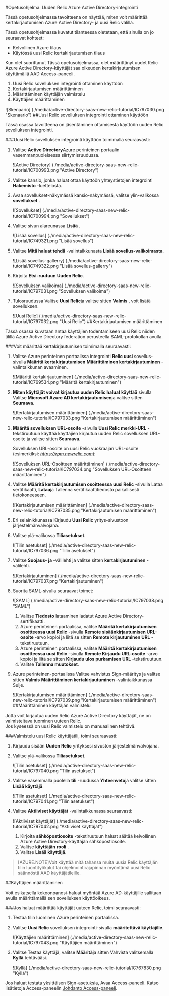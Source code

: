 <properties 
    pageTitle="Opetusohjelma: Uuden Relic Azure Active Directory-integrointi | Microsoft Azure" 
    description="Opettele käyttämään uuden Relic Azure Active Directory-hakemistosta käyttöön kertakirjautumisen, automaattinen valmistelu ja lisää!" 
    services="active-directory" 
    authors="jeevansd"  
    documentationCenter="na" 
    manager="femila"/>
<tags 
    ms.service="active-directory" 
    ms.devlang="na" 
    ms.topic="article" 
    ms.tgt_pltfrm="na" 
    ms.workload="identity" 
    ms.date="09/29/2016" 
    ms.author="jeedes" />

#<a name="tutorial-azure-active-directory-integration-with-new-relic"></a>Opetusohjelma: Uuden Relic Azure Active Directory-integrointi
  
Tässä opetusohjelmassa tavoitteena on näyttää, miten voit määrittää kertakirjautumisen Azure Active Directory- ja uusi Relic välillä.
  
Tässä opetusohjelmassa kuvatut tilanteessa oletetaan, että sinulla on jo seuraavat kohteet:

-   Kelvollinen Azure tilaus
-   Käytössä uusi Relic kertakirjautumisen tilaus
  
Kun olet suorittanut Tässä opetusohjelmassa, olet määrittänyt uudet Relic Azure Active Directory-käyttäjät saa oikeuden kertakirjautumisen käyttämällä AAD Access-paneeli.

1.  Uusi Relic sovelluksen integrointi ottaminen käyttöön
2.  Kertakirjautumisen määrittäminen
3.  Määrittäminen käyttäjän valmistelu
4.  Käyttäjien määrittäminen

![Skenaario] (./media/active-directory-saas-new-relic-tutorial/IC797030.png "Skenaario")
##<a name="enabling-the-application-integration-for-new-relic"></a>Uusi Relic sovelluksen integrointi ottaminen käyttöön
  
Tässä osassa tavoitteena on jäsentäminen ottamisesta käyttöön uuden Relic sovelluksen integrointi.

###<a name="to-enable-the-application-integration-for-new-relic-perform-the-following-steps"></a>Uusi Relic sovelluksen integrointi käyttöön toimimalla seuraavasti:

1.  Valitse **Active Directory**Azure perinteinen portaalin vasemmanpuoleisessa siirtymisruudussa.

    ![Active Directory] (./media/active-directory-saas-new-relic-tutorial/IC700993.png "Active Directory")

2.  Valitse kansio, jonka haluat ottaa käyttöön yhteystietojen integrointi **Hakemisto** -luettelosta.

3.  Avaa sovellukset-näkymässä kansio-näkymässä, valitse ylin-valikossa **sovellukset** .

    ![Sovellukset] (./media/active-directory-saas-new-relic-tutorial/IC700994.png "Sovellukset")

4.  Valitse sivun alareunassa **Lisää** .

    ![Lisää sovellus] (./media/active-directory-saas-new-relic-tutorial/IC749321.png "Lisää sovellus")

5.  Valitse **Mitä haluat tehdä** -valintaikkunasta **Lisää sovellus-valikoimasta**.

    ![Lisää sovellus-gallerry] (./media/active-directory-saas-new-relic-tutorial/IC749322.png "Lisää sovellus-gallerry")

6.  Kirjoita **Etsi-ruutuun** **Uuden Relic**.

    ![Sovelluksen valikoima] (./media/active-directory-saas-new-relic-tutorial/IC797031.png "Sovelluksen valikoima")

7.  Tulosruudussa Valitse **Uusi Relic**ja valitse sitten **Valmis** , voit lisätä sovelluksen.

    ![Uusi Relic] (./media/active-directory-saas-new-relic-tutorial/IC797032.png "Uusi Relic")
##<a name="configuring-single-sign-on"></a>Kertakirjautumisen määrittäminen
  
Tässä osassa kuvataan antaa käyttäjien todentamiseen uusi Relic niiden tilillä Azure Active Directory federation perusteella SAML-protokollan avulla.

###<a name="to-configure-single-sign-on-perform-the-following-steps"></a>Voit määrittää kertakirjautumisen toimimalla seuraavasti:

1.  Valitse Azure perinteinen portaalissa integrointi **Relic uusi** sovellus-sivulla **Määritä kertakirjautumisen** **Määrittäminen kertakirjautuminen** -valintaikkunan avaaminen.

    ![Määritä kertakirjautuminen] (./media/active-directory-saas-new-relic-tutorial/IC769534.png "Määritä kertakirjautuminen")

2.  **Miten käyttäjät voivat kirjautua uuden Relic haluat käyttää** sivulla Valitse **Microsoft Azure AD kertakirjautumisen**ja valitse sitten **Seuraava**.

    ![Kertakirjautumisen määrittäminen] (./media/active-directory-saas-new-relic-tutorial/IC797033.png "Kertakirjautumisen määrittäminen")

3.  **Määritä sovelluksen URL-osoite** -sivulla **Uusi Relic merkki-URL** -tekstiruutuun käyttää käyttäjien kirjautua uuden Relic sovelluksen URL-osoite ja valitse sitten **Seuraava**. 

    Sovelluksen URL-osoite on uusi Relic vuokraajan URL-osoite (esimerkiksi: *https://rpm.newrelic.com*):

    ![Sovelluksen URL-Osoitteen määrittäminen] (./media/active-directory-saas-new-relic-tutorial/IC797034.png "Sovelluksen URL-Osoitteen määrittäminen")

4.  Valitse **Määritä kertakirjautumisen osoitteessa uusi Relic** -sivulla Lataa sertifikaatti, **Lataa**ja Tallenna sertifikaattitiedosto paikallisesti tietokoneeseen.

    ![Kertakirjautumisen määrittäminen] (./media/active-directory-saas-new-relic-tutorial/IC797035.png "Kertakirjautumisen määrittäminen")

5.  Eri selainikkunassa Kirjaudu **Uusi Relic** yritys-sivustoon järjestelmänvalvojana.

6.  Valitse ylä-valikossa **Tiliasetukset**.

    ![Tilin asetukset] (./media/active-directory-saas-new-relic-tutorial/IC797036.png "Tilin asetukset")

7.  Valitse **Suojaus- ja** -välilehti ja valitse sitten **kertakirjautuminen** -välilehti.

    ![Kertakirjautuminen] (./media/active-directory-saas-new-relic-tutorial/IC797037.png "Kertakirjautuminen")

8.  Suorita SAML-sivulla seuraavat toimet:

    ![SAML] (./media/active-directory-saas-new-relic-tutorial/IC797038.png "SAML")

    1.  Valitse **Tiedosto** lataaminen ladatut Azure Active Directory-sertifikaatti.
    2.  Azure perinteinen portaalissa, valitse **Määritä kertakirjautumisen osoitteessa uusi Relic** -sivulla **Remote sisäänkirjautumisen URL-osoite** -arvo kopioi ja liitä se sitten **Remote kirjautuminen URL** -tekstiruutuun.
    3.  Azure perinteinen portaalissa, valitse **Määritä kertakirjautumisen osoitteessa uusi Relic** -sivulla **Remote Kirjaudu URL-osoite** -arvo kopioi ja liitä se sitten **Kirjaudu ulos purkamisen URL** -tekstiruutuun.
    4.  Valitse **Tallenna muutokset**.

9.  Azure perinteinen-portaalissa Valitse vahvistus Sign-määritys ja valitse sitten **Valmis** **Määrittäminen kertakirjautuminen** -valintaikkunassa Sulje.

    ![Kertakirjautumisen määrittäminen] (./media/active-directory-saas-new-relic-tutorial/IC797039.png "Kertakirjautumisen määrittäminen")
##<a name="configuring-user-provisioning"></a>Määrittäminen käyttäjän valmistelu
  
Jotta voit kirjautua uuden Relic Azure Active Directory käyttäjät, ne on valmisteltava tuominen uuteen Relic.  
Jos kyseessä on uusi Relic valmistelu on manuaalinen tehtävä.

###<a name="to-provision-a-user-account-to-new-relic-perform-the-following-steps"></a>Valmistelu uusi Relic käyttäjätili, toimi seuraavasti:

1.  Kirjaudu sisään **Uuden Relic** yrityksesi sivuston järjestelmänvalvojana.

2.  Valitse ylä-valikossa **Tiliasetukset**.

    ![Tilin asetukset] (./media/active-directory-saas-new-relic-tutorial/IC797040.png "Tilin asetukset")

3.  Valitse vasemmalla puolella **tili** -ruudussa **Yhteenveto**ja valitse sitten **Lisää käyttäjä**.

    ![Tilin asetukset] (./media/active-directory-saas-new-relic-tutorial/IC797041.png "Tilin asetukset")

4.  Valitse **Aktiiviset käyttäjät** -valintaikkunassa seuraavasti:

    ![Aktiiviset käyttäjät] (./media/active-directory-saas-new-relic-tutorial/IC797042.png "Aktiiviset käyttäjät")

    1.  Kirjoita **sähköpostiosoite** -tekstiruutuun haluat säätää kelvollinen Azure Active Directory-käyttäjän sähköpostiosoite.
    2.  Valitse **käyttäjän** **rooli** .
    3.  Valitse **Lisää käyttäjä**.

>[AZURE.NOTE]Voit käyttää mitä tahansa muita uusia Relic käyttäjän tilin luontityökalut tai ohjelmointirajapinnan myöntämä uusi Relic säännöstä AAD käyttäjätileille.

##<a name="assigning-users"></a>Käyttäjien määrittäminen
  
Voit esikatsella kokoonpanosi-haluat myöntää Azure AD-käyttäjille sallitaan avulla määrittämällä sen sovelluksen käyttöoikeus.

###<a name="to-assign-users-to-new-relic-perform-the-following-steps"></a>Jos haluat määrittää käyttäjät uuteen Relic, toimi seuraavasti:

1.  Testaa tilin luominen Azure perinteinen portaalissa.

2.  Valitse **Uusi Relic** sovelluksen integrointi-sivulla **määritettävä käyttäjille**.

    ![Käyttäjien määrittäminen] (./media/active-directory-saas-new-relic-tutorial/IC797043.png "Käyttäjien määrittäminen")

3.  Valitse Testaa käyttäjä, valitse **Määritä**ja sitten Vahvista valitsemalla **Kyllä** tehtävääsi.

    ![Kyllä] (./media/active-directory-saas-new-relic-tutorial/IC767830.png "Kyllä")
  
Jos haluat testata yksittäisen Sign-asetuksia, Avaa Access-paneeli. Katso lisätietoja Access-paneelin [Johdanto Access-paneeli](active-directory-saas-access-panel-introduction.md).





